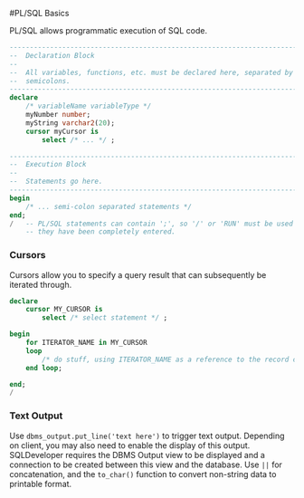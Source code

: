#PL/SQL Basics

PL/SQL allows programmatic execution of SQL code.

```SQL
-------------------------------------------------------------------------------
--  Declaration Block                                                        --
--                                                                           --
--  All variables, functions, etc. must be declared here, separated by       --
--  semicolons.                                                              --
-------------------------------------------------------------------------------
declare
    /* variableName variableType */
    myNumber number;
    myString varchar2(20);
    cursor myCursor is
        select /* ... */ ;

-------------------------------------------------------------------------------
--  Execution Block                                                          --
--                                                                           --
--  Statements go here.                                                      --
-------------------------------------------------------------------------------
begin
    /* ... semi-colon separated statements */
end;
/   -- PL/SQL statements can contain ';', so '/' or 'RUN' must be used after
    -- they have been completely entered.
```

### Cursors

Cursors allow you to specify a query result that can subsequently be iterated through.

```SQL
declare
    cursor MY_CURSOR is
        select /* select statement */ ;

begin
    for ITERATOR_NAME in MY_CURSOR
    loop
        /* do stuff, using ITERATOR_NAME as a reference to the record currently being processed */;
    end loop;

end;
/
```

### Text Output

Use `dbms_output.put_line('text here')` to trigger text output. Depending on client, you may also need to enable the display of this output. SQLDeveloper requires the DBMS Output view to be displayed and a connection to be created between this view and the database. Use `||` for concatenation, and the `to_char()` function to convert non-string data to printable format.